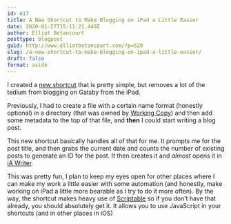 ```yaml
---
id: 617
title: A New Shortcut to Make Blogging on iPad a Little Easier
date: 2020-01-27T15:11:21.449Z
author: Elliot Betancourt
posttype: blogpost
guid: http://www.elliotbetancourt.com/?p=620
slug: /a-new-shortcut-to-make-blogging-on-ipad-a-little-easier/
draft: false
format: aside
---
```

I created a [new shortcut](https://www.icloud.com/shortcuts/70bf6280a6b249469b45770ad55e206a) that is pretty simple, but removes a lot of the tedium from blogging on Gatsby from the iPad.

Previously, I had to create a file with a certain name format (honestly optional) in a directory (that was owned by [Working Copy](https://apps.apple.com/us/app/working-copy-git-client/id896694807)) and then add some metadata to the top of that file, and **then** I could start writing a blog post.

This new shortcut basically handles all of that for me. It prompts me for the post title, and then grabs the current date and counts the number of existing posts to generate an ID for the post. It then creates it and *almost* opens it in [iA Writer](https://apps.apple.com/us/app/ia-writer/id775737172).

This was pretty fun, I plan to keep my eyes open for other places where I can make my work a little easier with some automation (and honestly, make working on iPad a little more bearable as I try to do it more often). By the way, the shortcut makes heavy use of [Scriptable](https://apps.apple.com/us/app/scriptable/id1405459188) so if you don’t have that already, you should absolutely get it. It allows you to use JavaScript in your shortcuts (and in other places in iOS)